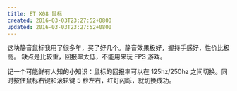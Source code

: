 ```yaml
---
title: ET X08 鼠标
created: 2016-03-03T23:27:52+0800
updated: 2016-03-03T23:27:52+0800
---
```



这块静音鼠标我用了很多年，买了好几个。静音效果极好，握持手感好，性价比极高。
缺点是比较重，回报率太低，不能用来玩 FPS 游戏。

记一个可能鲜有人知的小知识：鼠标的回报率可以在 125hz/250hz 之间切换。同时按住鼠标右键和滚轮键 5 秒左右，红灯闪烁，就切换成功。

